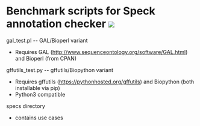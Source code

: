 # Benchmark scripts for Speck annotation checker [![](https://imagelayers.io/badge/satta/speck-benchmarks:latest.svg)](https://imagelayers.io/?images=satta/speck-benchmarks:latest 'Get your own badge on imagelayers.io')

gal_test.pl -- GAL/Bioperl variant

  - Requires GAL (http://www.sequenceontology.org/software/GAL.html) 
    and Bioperl (from CPAN)

gffutils_test.py -- gffutils/Biopython variant

  - Requires gffutils (https://pythonhosted.org/gffutils) and Biopython
    (both installable via pip)
  - Python3 compatible

specs directory

  - contains use cases

